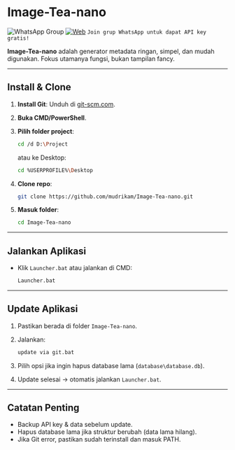 # Image-Tea-nano
![WhatsApp Group](https://img.shields.io/badge/Join%20WhatsApp-Group-25D366?logo=whatsapp&style=for-the-badge&link=https://chat.whatsapp.com/CMQvDxpCfP647kBBA6dRn3)
[![Web](https://img.shields.io/badge/Web-image--tea.cloud-blue?style=for-the-badge&logo=google-chrome&logoColor=white&link=https://www.image-tea.cloud/)](https://www.image-tea.cloud/)
`Join grup WhatsApp untuk dapat API key gratis!`

**Image-Tea-nano** adalah generator metadata ringan, simpel, dan mudah digunakan. Fokus utamanya fungsi, bukan tampilan fancy.


---

## Install & Clone

1. **Install Git**: Unduh di [git-scm.com](https://git-scm.com/download/win).
2. **Buka CMD/PowerShell**.
3. **Pilih folder project**:

   ```bash
   cd /d D:\Project
   ```

   atau ke Desktop:

   ```bash
   cd %USERPROFILE%\Desktop
   ```
4. **Clone repo**:

   ```bash
   git clone https://github.com/mudrikam/Image-Tea-nano.git
   ```
5. **Masuk folder**:

   ```bash
   cd Image-Tea-nano
   ```

---

## Jalankan Aplikasi

* Klik `Launcher.bat` atau jalankan di CMD:

  ```bash
  Launcher.bat
  ```

---

## Update Aplikasi

1. Pastikan berada di folder `Image-Tea-nano`.
2. Jalankan:

   ```bash
   update via git.bat
   ```
3. Pilih opsi jika ingin hapus database lama (`database\database.db`).
4. Update selesai → otomatis jalankan `Launcher.bat`.

---

## Catatan Penting

* Backup API key & data sebelum update.
* Hapus database lama jika struktur berubah (data lama hilang).
* Jika Git error, pastikan sudah terinstall dan masuk PATH.
